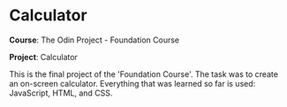 # Calculator


**Course**: The Odin Project - Foundation Course


**Project**: Calculator


This is the final project of the 'Foundation Course'. The task was to create an on-screen calculator.
Everything that was learned so far is used: JavaScript, HTML, and CSS.